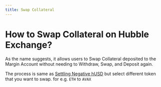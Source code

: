 ```yaml
---
title: Swap Collateral
---
```


# How to Swap Collateral on Hubble Exchange?

As the name suggests, it allows users to Swap Collateral deposited to the Margin Account without needing to Withdraw, Swap, and Deposit again.

The process is same as [Settling Negative hUSD](/faq-dapp/how-to-settle-negative-husd-or-swap-collaterals-on-hubble-exchange) but select different token that you want to swap. for e.g. `ETH` to `AVAX`

